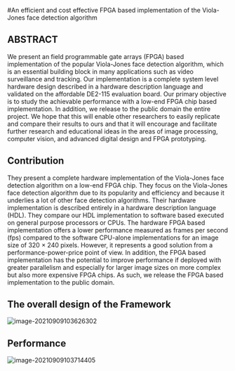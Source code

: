 #An efficient and cost effective FPGA based implementation of the Viola-Jones face detection algorithm
## ABSTRACT

We present an field programmable gate arrays (FPGA) based implementation of the popular Viola-Jones face detection algorithm, which is an essential building block in many applications such as video surveillance and tracking. Our implementation is a complete system level hardware design described in a hardware description language and validated on the affordable DE2-115 evaluation board. Our primary objective is to study the achievable performance with a low-end FPGA chip based implementation. In addition, we release to the public domain the entire project. We hope that this will enable other researchers to easily replicate and compare their results to ours and that it will encourage and facilitate further research and educational ideas in the areas of image processing, computer vision, and advanced digital design and FPGA prototyping.

## Contribution

They present a complete hardware implementation of the Viola-Jones face detection algorithm on a low-end FPGA chip. They focus on the Viola-Jones face detection algorithm due to its popularity and efficiency and because it underlies a lot of other face detection algorithms. Their hardware implementation is described entirely in a hardware description language (HDL). They compare our HDL implementation to software based executed on general purpose processors or CPUs. The hardware FPGA based implementation offers a lower performance measured as frames per second (fps) compared to the software CPU-alone implementations for an image size of 320 × 240 pixels. However, it represents a good solution from a performance-power-price point of view. In addition, the FPGA based implementation has the potential to improve performance if deployed with greater parallelism and especially for larger image sizes on more complex but also more expensive FPGA chips. As such, we release the FPGA based implementation to the public domain.

## The overall design of the Framework

![image-20210909103626302](https://gitee.com/feiyipengfei/pic-md1/raw/master/20210909103626.png)

## Performance

![image-20210909103714405](https://gitee.com/feiyipengfei/pic-md1/raw/master/20210909103714.png)

